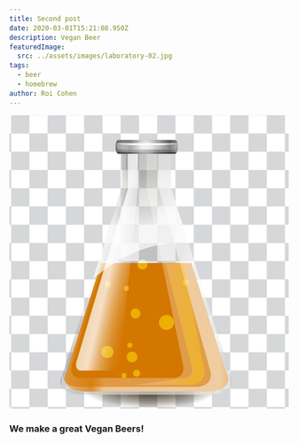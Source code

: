 ```yaml
---
title: Second post
date: 2020-03-01T15:21:08.950Z
description: Vegan Beer
featuredImage:
  src: ../assets/images/laboratory-02.jpg
tags:
  - beer
  - homebrew
author: Roi Cohen
---
```

![](../assets/images/laboratory-02.jpg)

### We make a great Vegan Beers!
